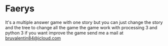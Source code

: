 # Faerys
It's a multiple answer game with one story but you can just change the story and the tree to change all the game 
the game work with processing 3 and python 3
if you want improve the game send me a mail at bruvalentin84@icloud.com
